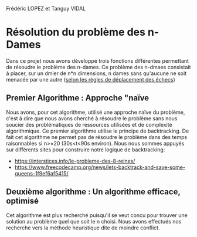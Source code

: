 
Frédéric LOPEZ et Tanguy VIDAL
# Résolution du problème des n-Dames

Dans ce projet nous avons développé trois fonctions différentes permettant de résoudre le problème des n-dames.
Ce problème des n-dmaes consistait à placer, sur un dmier de n*n dimensions, n dames sans qu'aucune ne soit menacée par une autre ([selon les règles de déplacement des échecs](http://leconsdechecspourdebutants.com/regles/lecon_2_dame.htm))

## Premier Algorithme :  Approche "naïve

Nous avons, pour cet algorithme, utilisé une approche naïve du problème, c'est à dire que nous avons cherché à résoudre le problème sans nous soucier des problématiques de ressources utilisées et de complexité algorithmique. Ce premier algorithme utilise le principe de backtracking. De fait cet algorithme ne permet pas de résoudre le problème dans des temps raisonnables si n>=20 (30s<t<90s environ). Nous nous sommes appuyés sur différents sites pour construire notre logique de backtracking:
* https://interstices.info/le-probleme-des-8-reines/
* https://www.freecodecamp.org/news/lets-backtrack-and-save-some-queens-1f9ef6af5415/

## Deuxième algorithme :  Un algorithme efficace, optimisé

Cet algorithme est plus recherché puisqu'il se veut concu pour trouver une solution au problème quel que soit le n choisi.
Nous avons effectués nos recherche vers la méthode heuristique dite de moindre conflict.
